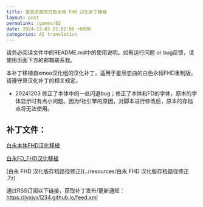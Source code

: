 ```yaml
---
title: 星辰恋曲的白色永恒 FHD 汉化补丁移植
layout: post
permalink: /games/82
date: 2024-12-03 21:02:00 +0800
categories: AI translation
---
```



请务必阅读文件中的README.md中的使用说明。如有运行问题 or bug反馈，请使用页面下方的邮箱联系我。

本补丁移植自xmoe汉化组的汉化补丁，适用于星辰恋曲的白色永恒FHD重制版。请遵守原汉化补丁的相关规定。
- 20241203 修正了本体中的一处闪退bug；修正了本体和FD的字体，原本的字体显示时有点小问题。因为f社引擎的原因，对脚本进行修改后，原本的存档点将无法使用。

## 补丁文件：

[白永本体FHD汉化移植](../resources/白永本体FHD汉化移植.rar)

 

[白永FD_FHD汉化移植](../resources/白永FD_FHD汉化移植.rar)

 

[白永 FHD 汉化版存档路径修正](../resources/白永 FHD 汉化版存档路径修正 .7z)

 

通过RSS订阅以下链接，获取补丁发布/更新通知：https://jyxjyx1234.github.io/feed.xml

